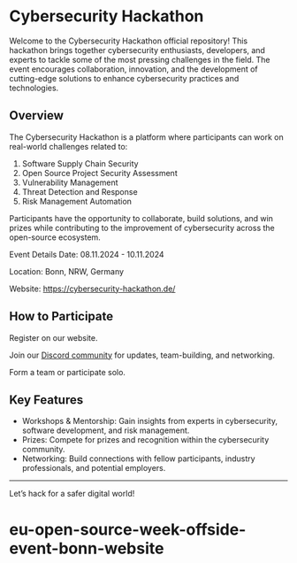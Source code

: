 # Cybersecurity Hackathon
Welcome to the Cybersecurity Hackathon official repository! This hackathon brings together cybersecurity enthusiasts, developers, and experts to tackle some of the most pressing challenges in the field. The event encourages collaboration, innovation, and the development of cutting-edge solutions to enhance cybersecurity practices and technologies.

## Overview
The Cybersecurity Hackathon is a platform where participants can work on real-world challenges related to:

1. Software Supply Chain Security
2. Open Source Project Security Assessment
3. Vulnerability Management
4. Threat Detection and Response
5. Risk Management Automation

Participants have the opportunity to collaborate, build solutions, and win prizes while contributing to the improvement of cybersecurity across the open-source ecosystem.

Event Details
Date: 08.11.2024 - 10.11.2024

Location: Bonn, NRW, Germany

Website: https://cybersecurity-hackathon.de/

## How to Participate
Register on our website.

Join our [Discord community](https://discord.gg/BCBjCvgk) for updates, team-building, and networking.

Form a team or participate solo.

## Key Features
- Workshops & Mentorship: Gain insights from experts in cybersecurity, software development, and risk management.
- Prizes: Compete for prizes and recognition within the cybersecurity community.
- Networking: Build connections with fellow participants, industry professionals, and potential employers.

---

Let’s hack for a safer digital world!
# eu-open-source-week-offside-event-bonn-website

